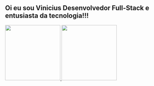 ## Oi eu sou Vinicius Desenvolvedor Full-Stack e entusiasta da tecnologia!!!

<div align="display: flex">
  <a href="https://github.com/vini-bolado">
  <img height="180em" src="https://github-readme-stats.vercel.app/api?username=vini-bolado&show_icons=true&theme=dracula&include_all_commits=true&count_private=true"/>
  <img height="180em" src="https://github-readme-stats.vercel.app/api/top-langs/?username=vini-bolado&layout=compact&langs_count=7&theme=dracula"/>
</div>
